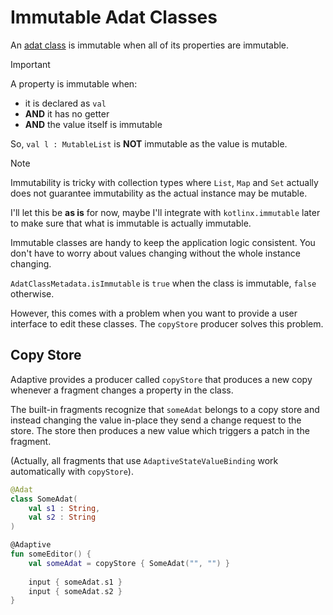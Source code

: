 # Immutable Adat Classes

An [adat class](README.md) is immutable when all of its properties are immutable.

> [!IMPORTANT]
>
> A property is immutable when:
> * it is declared as `val`
> * **AND** it has no getter
> * **AND** the value itself is immutable
>
>
>  So, `val l : MutableList` is **NOT** immutable as the value is mutable.
>

> [!NOTE]
>
> Immutability is tricky with collection types where `List`, `Map` and `Set` actually does not
> guarantee immutability as the actual instance may be mutable.
>
> I'll let this be **as is** for now, maybe I'll integrate with `kotlinx.immutable` later to make sure
> that what is immutable is actually immutable.
>

Immutable classes are handy to keep the application logic consistent. You don't have to
worry about values changing without the whole instance changing.

`AdatClassMetadata.isImmutable` is `true` when the class is immutable, `false` otherwise.

However, this comes with a problem when you want to provide a user interface to edit
these classes. The `copyStore` producer solves this problem.

## Copy Store

Adaptive provides a producer called `copyStore` that produces a new copy whenever a fragment
changes a property in the class.

The built-in fragments recognize that `someAdat` belongs to a copy store and instead changing the value in-place
they send a change request to the store. The store then produces a new value which triggers a patch
in the fragment.

(Actually, all fragments that use `AdaptiveStateValueBinding` work automatically with `copyStore`).

```kotlin
@Adat
class SomeAdat(
    val s1 : String,
    val s2 : String
)

@Adaptive
fun someEditor() {
    val someAdat = copyStore { SomeAdat("", "") }
    
    input { someAdat.s1 }
    input { someAdat.s2 }
}
```
